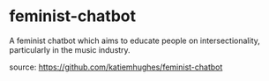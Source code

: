 # feminist-chatbot
A feminist chatbot which aims to educate people on intersectionality, particularly in the music industry.

source: https://github.com/katiemhughes/feminist-chatbot
